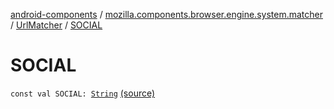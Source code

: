 [android-components](../../index.md) / [mozilla.components.browser.engine.system.matcher](../index.md) / [UrlMatcher](index.md) / [SOCIAL](./-s-o-c-i-a-l.md)

# SOCIAL

`const val SOCIAL: `[`String`](https://kotlinlang.org/api/latest/jvm/stdlib/kotlin/-string/index.html) [(source)](https://github.com/mozilla-mobile/android-components/blob/master/components/browser/engine-system/src/main/java/mozilla/components/browser/engine/system/matcher/UrlMatcher.kt#L154)